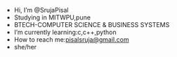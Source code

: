 -  Hi, I’m @SrujaPisal
-  Studying in MITWPU,pune
-  BTECH-COMPUTER SCIENCE & BUSINESS SYSTEMS
-  I’m currently learning:c,c++,python
-  How to reach me:pisalsruja@gmail.com
-  she/her

<!---
SrujaPisal/SrujaPisal is a ✨ special ✨ repository because its `README.md` (this file) appears on your GitHub profile.
You can click the Preview link to take a look at your changes.
--->
